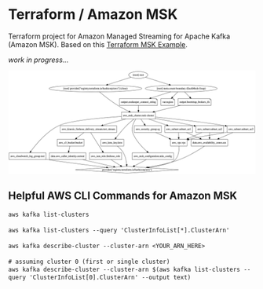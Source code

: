# Terraform / Amazon MSK

Terraform project for Amazon Managed Streaming for Apache Kafka (Amazon MSK). Based on this [Terraform MSK Example](https://registry.terraform.io/providers/hashicorp/aws/latest/docs/resources/msk_cluster#example-usage).

_work in progress..._

![Graph](graphviz.png)

## Helpful AWS CLI Commands for Amazon MSK

```shell
aws kafka list-clusters

aws kafka list-clusters --query 'ClusterInfoList[*].ClusterArn'

aws kafka describe-cluster --cluster-arn <YOUR_ARN_HERE>

# assuming cluster 0 (first or single cluster)
aws kafka describe-cluster --cluster-arn $(aws kafka list-clusters --query 'ClusterInfoList[0].ClusterArn' --output text)
```
